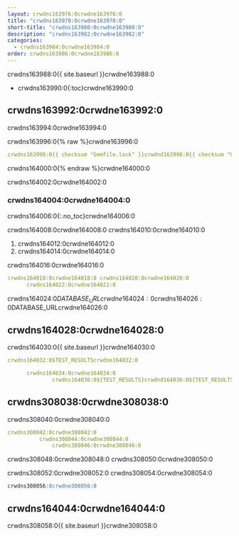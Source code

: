```yaml
---
layout: crwdns163976:0crwdne163976:0
title: "crwdns163978:0crwdne163978:0"
short-title: "crwdns163980:0crwdne163980:0"
description: "crwdns163982:0crwdne163982:0"
categories:
  - crwdns163984:0crwdne163984:0
order: crwdns163986:0crwdne163986:0
---
```


crwdns163988:0{{ site.baseurl }}crwdne163988:0

* crwdns163990:0{:toc}crwdne163990:0

## crwdns163992:0crwdne163992:0

crwdns163994:0crwdne163994:0

crwdns163996:0{% raw %}crwdne163996:0

```yaml
crwdns163998:0{{ checksum "Gemfile.lock" }}crwdnd163998:0{{ checksum "Gemfile.lock" }}crwdne163998:0
```

crwdns164000:0{% endraw %}crwdne164000:0

crwdns164002:0crwdne164002:0

### crwdns164004:0crwdne164004:0

crwdns164006:0{:.no_toc}crwdne164006:0

crwdns164008:0crwdne164008:0 crwdns164010:0crwdne164010:0

1. crwdns164012:0crwdne164012:0
2. crwdns164014:0crwdne164014:0

crwdns164016:0crwdne164016:0

```yaml
crwdns164018:0crwdne164018:0 crwdns164020:0crwdne164020:0
      crwdns164022:0crwdne164022:0
```

crwdns164024:0$DATABASE_URLcrwdne164024:0 crwdns164026:0$DATABASE_URLcrwdne164026:0

## crwdns164028:0crwdne164028:0

crwdns164030:0{{ site.baseurl }}crwdne164030:0

```yaml
crwdns164032:0$TEST_RESULTScrwdne164032:0

      crwdns164034:0crwdne164034:0
              crwdns164036:0${TEST_RESULTS}crwdnd164036:0${TEST_RESULTS}crwdnd164036:0${TEST_RESULTS}crwdne164036:0
```

## crwdns308038:0crwdne308038:0

crwdns308040:0crwdne308040:0

```yaml
crwdns308042:0crwdne308042:0
          crwdns308044:0crwdne308044:0
              crwdns308046:0crwdne308046:0
```

crwdns308048:0crwdne308048:0 crwdns308050:0crwdne308050:0

crwdns308052:0crwdne308052:0 crwdns308054:0crwdne308054:0

```sql
crwdns308056:0crwdne308056:0
```

## crwdns164044:0crwdne164044:0

crwdns308058:0{{ site.baseurl }}crwdne308058:0